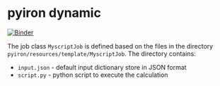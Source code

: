 # pyiron dynamic 
[![Binder](https://mybinder.org/badge_logo.svg)](https://mybinder.org/v2/gh/pyiron-dev/pyiron-dynamic/error?labpath=example.ipynb)

The job class `MyscriptJob` is defined based on the files in the directory `pyiron/resources/template/MyscriptJob`. The directory contains: 

- `input.json` - default input dictionary store in JSON format
- `script.py` - python script to execute the calculation

